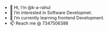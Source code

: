 - 👋 Hi, I’m @k-a-rahul
- 👀 I’m interested in Software Developmet.
- 🌱 I’m currently learning frontend Development.
- 📫 Reach me @ 7347506388 


<!---
k-a-rahul/k-a-rahul is a ✨ special ✨ repository because its `README.md` (this file) appears on your GitHub profile.
You can click the Preview link to take a look at your changes.
--->
